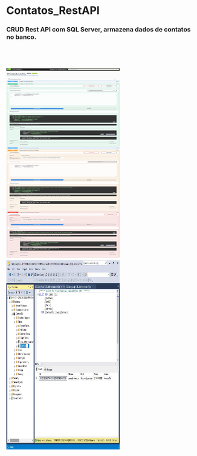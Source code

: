 # Contatos_RestAPI

<h3>
    CRUD Rest API com SQL Server, armazena dados de contatos no banco.<br>
</h3>

<h1 stylesalign="center" width="300px" height="500px">
  <br>
  <a href="https://app.codecov.io/login/gh">
    <a href="https://raw.githubusercontent.com/LeoHLV/Armazenamento/main/Imagens/Contacts_RestCRUD.webp">
      <img src="https://raw.githubusercontent.com/LeoHLV/Armazenamento/main/Imagens/Contacts_RestCRUD.webp" width="300px" height="500px"/>
    </a>
    <a href="https://raw.githubusercontent.com/LeoHLV/Armazenamento/main/Imagens/Contacts_RestCRUD_DB.webp">
      <img src="https://raw.githubusercontent.com/LeoHLV/Armazenamento/main/Imagens/Contacts_RestCRUD_DB.webp" width="300px" height="500px"/>
    </a>
  </a>
</h1>




